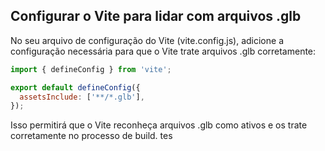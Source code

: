 ## Configurar o Vite para lidar com arquivos .glb

No seu arquivo de configuração do Vite (vite.config.js), adicione a configuração necessária para que o Vite trate arquivos .glb corretamente:

```js
import { defineConfig } from 'vite';

export default defineConfig({
  assetsInclude: ['**/*.glb'],
});
```
Isso permitirá que o Vite reconheça arquivos .glb como ativos e os trate corretamente no processo de build.
tes